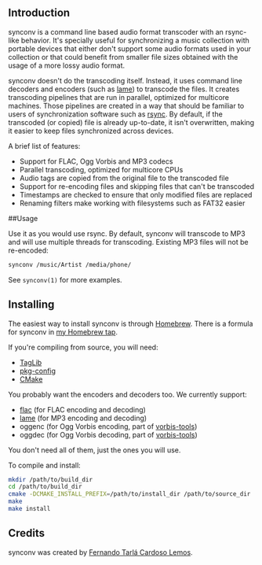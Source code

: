 ## Introduction

synconv is a command line based audio format transcoder with an rsync-like behavior. It's specially useful for synchronizing a music collection with portable devices that either don't support some audio formats used in your collection or that could benefit from smaller file sizes obtained with the usage of a more lossy audio format.

synconv doesn't do the transcoding itself. Instead, it uses command line decoders and encoders (such as [lame][]) to transcode the files. It creates transcoding pipelines that are run in parallel, optimized for multicore machines. Those pipelines are created in a way that should be familiar to users of synchronization software such as [rsync][]. By default, if the transcoded (or copied) file is already up-to-date, it isn't overwritten, making it easier to keep files synchronized across devices.

[lame]: http://lame.sourceforge.net/
[rsync]: http://www.samba.org/ftp/rsync/rsync.html

A brief list of features:

* Support for FLAC, Ogg Vorbis and MP3 codecs
* Parallel transcoding, optimized for multicore CPUs
* Audio tags are copied from the original file to the transcoded file
* Support for re-encoding files and skipping files that can't be transcoded
* Timestamps are checked to ensure that only modified files are replaced
* Renaming filters make working with filesystems such as FAT32 easier

##Usage

Use it as you would use rsync. By default, synconv will transcode to MP3 and will use multiple threads for transcoding. Existing MP3 files will not be re-encoded:

```sh
synconv /music/Artist /media/phone/
```

See `synconv(1)` for more examples.

## Installing

The easiest way to install synconv is through [Homebrew][]. There is a formula for synconv in [my Homebrew tap][tap].

[homebrew]: http://mxcl.github.com/homebrew/
[tap]: https://github.com/fernandotcl/homebrew-fernandotcl

If you're compiling from source, you will need:

* [TagLib][]
* [pkg-config][]
* [CMake][]

[taglib]: http://taglib.github.com/
[pkg-config]: http://www.freedesktop.org/wiki/Software/pkg-config
[cmake]: http://www.cmake.org/

You probably want the encoders and decoders too. We currently support:

* [flac] (for FLAC encoding and decoding)
* [lame] (for MP3 encoding and decoding)
* oggenc (for Ogg Vorbis encoding, part of [vorbis-tools])
* oggdec (for Ogg Vorbis decoding, part of [vorbis-tools])

[flac]: http://flac.sourceforge.net/
[lame]: http://lame.sourceforge.net/
[vorbis-tools]: http://www.vorbis.com/

You don't need all of them, just the ones you will use.

To compile and install:

```sh
mkdir /path/to/build_dir
cd /path/to/build_dir
cmake -DCMAKE_INSTALL_PREFIX=/path/to/install_dir /path/to/source_dir
make
make install
```

## Credits

synconv was created by [Fernando Tarlá Cardoso Lemos](mailto:fernandotcl@gmail.com).
